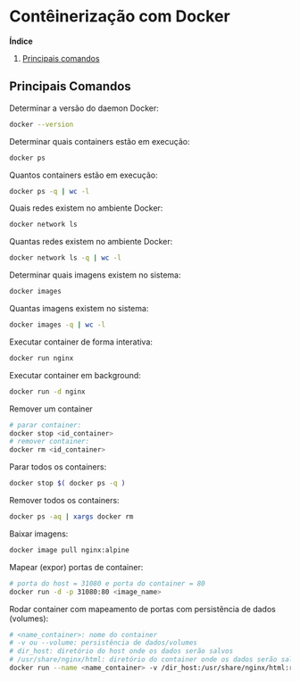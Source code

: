 # Contêinerização com Docker

**Índice**  

1. [Principais comandos](#maincmd)

<div id='maincmd'/>

## Principais Comandos

Determinar a versão do daemon Docker:
```bash
docker --version
```

Determinar quais containers estão em execução:
```bash
docker ps
```

Quantos containers estão em execução:
```bash
docker ps -q | wc -l
```

Quais redes existem no ambiente Docker:  
```bash
docker network ls
```

Quantas redes existem no ambiente Docker:  
```bash
docker network ls -q | wc -l
```

Determinar quais imagens existem no sistema:
```bash
docker images
```

Quantas imagens existem no sistema:
```bash
docker images -q | wc -l
```

Executar container de forma interativa:
```bash
docker run nginx
```

Executar container em background:
```bash
docker run -d nginx
```

Remover um container
```bash
# parar container:
docker stop <id_container>
# remover container:
docker rm <id_container>
```

Parar todos os containers:
```bash
docker stop $( docker ps -q )
```

Remover todos os containers:
```bash
docker ps -aq | xargs docker rm
```

Baixar imagens:
```bash
docker image pull nginx:alpine
```

Mapear (expor) portas de container:
```bash
# porta do host = 31080 e porta do container = 80
docker run -d -p 31080:80 <image_name>
```

Rodar container com mapeamento de portas com persistência de dados (volumes):
```bash
# <name_container>: nome do container
# -v ou --volume: persistência de dados/volumes
# dir_host: diretório do host onde os dados serão salvos
# /usr/share/nginx/html: diretório do container onde os dados serão salvos
docker run --name <name_container> -v /dir_host:/usr/share/nginx/html:ro -d nginx
```